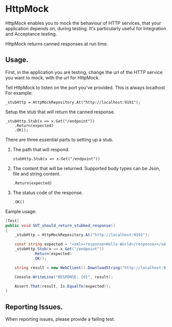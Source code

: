 # HttpMock

HttpMock enables you to mock the behaviour of HTTP services, that your application depends on, during testing.
It's particularly useful for Integration and Acceptance testing.

HttpMock returns canned responses at run time.


## Usage.

First, in the application you are testing, change the url of the HTTP service you want to mock, with the url for HttpMock.

Tell HttpMock to listen on the port you've provided. This is always localhost For example:

	_stubHttp = HttpMockRepository.At("http://localhost:9191");

Setup the stub that will return the canned response.

	_stubHttp.Stub(x => x.Get("/endpoint"))
		.Return(expected)
		.OK();

There are three essential parts to setting up a stub.

1. The path that will respond.
	
	`stubHttp.Stub(x => x.Get("/endpoint"))`

2. The content that will be returned. Supported body types can be Json, file and string content. 

	`.Return(expected)`

3. The status code of the response.
	
 	`.OK()`




Eample usage:

```csharp
[Test]
public void SUT_should_return_stubbed_response()
{
	_stubHttp = HttpMockRepository.At("http://localhost:9191");

	const string expected = "<xml><response>Hello World</response></xml>";
	_stubHttp.Stub(x => x.Get("/endpoint"))
			.Return(expected)
			.OK();

	string result = new WebClient().DownloadString("http://localhost:9191/endpoint");

	Console.WriteLine("RESPONSE: {0}", result);

	Assert.That(result, Is.EqualTo(expected));
}
```


## Reporting Issues.
When reporting issues, please provide a failing test. 
